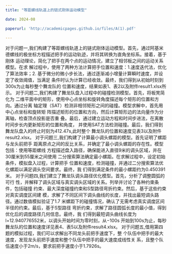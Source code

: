 ```yaml
---
title: "等距螺线轨道上的链式刚体运动模型"

date: 2024-08

paperurl: 'http://academicpages.github.io/files/A(1).pdf'

---
```


对于问题一,我们构建了等距螺线轨道上的链式刚体运动模型。首先，通过阿基米
德螺线的极坐标方程描述把手的运动轨迹，并将其转换为直角坐标系。接着，基于刚体
运动理论，简化了把手在两个点的运动情况，建立了相邻板之间的运动关系模型。在求
解过程中，使用了两种方法计算把手位置和速度：1.速度迭代法，优化了算法效率；2.
基于微分的微小步长法，通过逐渐减小增量计算瞬时速度，并设定了收敛阈值，当满足
条件时认为计算已经收敛。最终，我们得到从初始时刻到300s为止每秒整个舞龙队的
位置和速度，结果如表1、表2以及附件result1.xlsx所示。
对于问题二,我们构建了舞龙队盘入过程中的碰撞检测模型。首先，将板凳简化为
二维平面中的矩形，使用中心点坐标和旋转角度描述每个矩形的位置和方向。通过分离
轴定理（SAT）检测非相邻矩形之间的碰撞。模型求解中，首先用中心点坐标和旋转矩
阵描述矩形的位置和方向，然后计算矩形边的法向量作为分离轴，检查顶点投影是否重
叠。最后，通过建立运动方程和时间步进法，在离散时间步长内更新矩形的位置和角度，
并使用SAT方法检测碰撞。最后，我们得到舞龙队盘入的终止时刻为412.47s,此时整个
舞龙队的位置和速度见表3以及附件result2.xlsx。
对于问题三,我们构建了计算最小调头螺距的模型。首先证明了螺距与龙头前把手
距离原点之间的反比关系，并确定了最小调头螺距的存在性。模型包括：使用等距螺线
方程描述盘入路径，确保能进入直径9米的调头区域，并在30厘米到55厘米之间使用
二分搜索算法确定最小螺距。在求解过程中，设定初始条件，模拟盘入过程，计算把手
位置和速度，检测碰撞，并通过二分搜索算法优化螺距以满足调头空间要求。最终，我
们得到满足条件的最小螺距约为0.450391米。
对于问题四,我们建立了舞龙队调头路径优化模型。首先，分析了调整圆弧的可行
性，并解释了调头区域与真实调头区域的关系。列举并讨论了各种约束条件，包括碰撞
约束、最大深度碰撞约束和S型路径弯折约束。然后，基于这些约束对真实调度区间建
模，求解了不同区间下调头曲线的长度，并找出最短调头路径。通过数值模拟验证了1.7
米螺距下的碰撞情况，确认了无需考虑真实调度区间半径的约束。最后，基于S型路径
弯折约束，求解了路径圆弧长度的最小值，得到优化后的调度路径几何信息。最终，我
们得到最短调头曲线长度为l=12.940776552米，以调头开始时间为零时刻，从−100s
开始到100s为止，每秒舞龙队的位置和速度详见表4、表5以及附件result4.xlsx。
对于问题五,借用第四题的模拟过程，我们可以求解出不同龙头前把手速度下，整
个队伍中把手的最大速度，发现龙头前把手速度和整个队伍中把手的最大速度成线性关
系，且整个队伍速度小于2m/s，要求前把手速度小于1.7926s。
